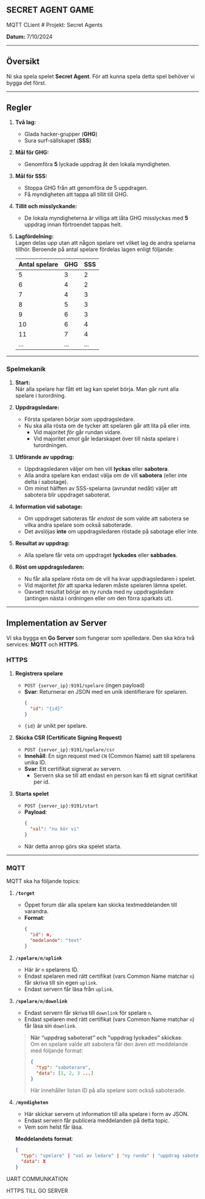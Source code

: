 ## SECRET AGENT GAME

MQTT CLient # Projekt: Secret Agents

**Datum:** 7/10/2024  

---

## Översikt

Ni ska spela spelet **Secret Agent**. För att kunna spela detta spel behöver vi bygga det först.  

---

## Regler

1. **Två lag:**  
   - Glada hacker-grupper (**GHG**)  
   - Sura surf-sällskapet (**SSS**)  

2. **Mål för GHG:**  
   - Genomföra **5** lyckade uppdrag åt den lokala myndigheten.

3. **Mål för SSS:**  
   - Stoppa GHG från att genomföra de 5 uppdragen.  
   - Få myndigheten att tappa all tillit till GHG.

4. **Tillit och misslyckande:**  
   - De lokala myndigheterna är villiga att låta GHG misslyckas med **5** uppdrag innan förtroendet tappas helt.

5. **Lagfördelning:**  
   Lagen delas upp utan att någon spelare vet vilket lag de andra spelarna tillhör. Beroende på antal spelare fördelas lagen enligt följande:

   | Antal spelare | GHG | SSS |
   |---------------|-----|-----|
   | 5             | 3   | 2   |
   | 6             | 4   | 2   |
   | 7             | 4   | 3   |
   | 8             | 5   | 3   |
   | 9             | 6   | 3   |
   | 10            | 6   | 4   |
   | 11            | 7   | 4   |
   | ...           | ... | ... |

---

### Spelmekanik

1. **Start:**  
   När alla spelare har fått ett lag kan spelet börja. Man går runt alla spelare i turordning.

2. **Uppdragsledare:**  
   - Första spelaren börjar som uppdragsledare.  
   - Nu ska alla rösta om de tycker att spelaren går att lita på eller inte.  
     - Vid majoritet *för* går rundan vidare.  
     - Vid majoritet *emot* går ledarskapet över till nästa spelare i turordningen.

3. **Utförande av uppdrag:**  
   - Uppdragsledaren väljer om hen vill **lyckas** eller **sabotera**.  
   - Alla andra spelare kan endast välja om de vill **sabotera** (eller inte delta i sabotage).  
   - Om minst hälften av SSS-spelarna (avrundat nedåt) väljer att sabotera blir uppdraget saboterat.  

4. **Information vid sabotage:**  
   - Om uppdraget saboteras får *endast* de som valde att sabotera se vilka andra spelare som också saboterade.  
   - Det avslöjas **inte** om uppdragsledaren röstade på sabotage eller inte.

5. **Resultat av uppdrag:**  
   - Alla spelare får veta om uppdraget **lyckades** eller **sabbades**.

6. **Röst om uppdragsledaren:**  
   - Nu får alla spelare rösta om de vill ha kvar uppdragsledaren i spelet.  
   - Vid majoritet *för* att sparka ledaren måste spelaren lämna spelet.  
   - Oavsett resultat börjar en ny runda med ny uppdragsledare (antingen nästa i ordningen eller om den förra sparkats ut).

---

## Implementation av Server

Vi ska bygga en **Go Server** som fungerar som spelledare. Den ska köra två services: **MQTT** och **HTTPS**.

### HTTPS

1. **Registrera spelare**  
   - `POST {server_ip}:9191/spelare` (ingen payload)  
   - **Svar**: Returnerar en JSON med en unik identifierare för spelaren.
     ```json
     {
       "id": "{id}"
     }
     ```
   - `{id}` är unikt per spelare.

2. **Skicka CSR (Certificate Signing Request)**  
   - `POST {server_ip}:9191/spelare/csr`  
   - **Innehåll**: En sign request med `CN` (Common Name) satt till spelarens unika ID.  
   - **Svar**: Ett certifikat signerat av servern.  
     - Servern ska se till att endast en person kan få ett signat certifikat per id.

3. **Starta spelet**  
   - `POST {server_ip}:9191/start`  
   - **Payload**:
     ```json
     {
       "val": "nu kör vi"
     }
     ```
   - När detta anrop görs ska spelet starta.

---

### MQTT

MQTT ska ha följande topics:

1. **`/torget`**  
   - Öppet forum där alla spelare kan skicka textmeddelanden till varandra.  
   - **Format**:
     ```json
     {
       "id": n,
       "medelande": "text"
     }
     ```

2. **`/spelare/n/uplink`**  
   - Här är `n` spelarens ID.  
   - Endast spelaren med rätt certifikat (vars Common Name matchar `n`) får skriva till sin egen `uplink`.  
   - Endast servern får läsa från `uplink`.

3. **`/spelare/n/downlink`**  
   - Endast servern får skriva till `downlink` för spelare `n`.  
   - Endast spelaren med rätt certifikat (vars Common Name matchar `n`) får läsa sin `downlink`.

   > **När “uppdrag saboterat” och “uppdrag lyckades” skickas**:  
   > Om en spelare valde att sabotera får den även ett meddelande med följande format:  
   > ```json
   > {
   >   "typ": "saboterare",
   >   "data": [1, 2, 3 ...]
   > }
   > ```
   > Här innehåller listan ID på alla spelare som också saboterade.

4. **`/myndigheten`**  
   - Här skickar servern ut information till alla spelare i form av JSON.  
   - Endast servern får publicera meddelanden på detta topic.  
   - Vem som helst får läsa.

   **Meddelandets format**:
   ```json
   {
     "typ": "spelare" | "val av ledare" | "ny runda" | "uppdrag saboterat" | "uppdrag lyckades" | "val att sparka" | "tillit" | "lyckade uppdrag" | "sparka spelare",
     "data": X
   }


UART COMMUNKATION

HTTPS TILL GO SERVER

